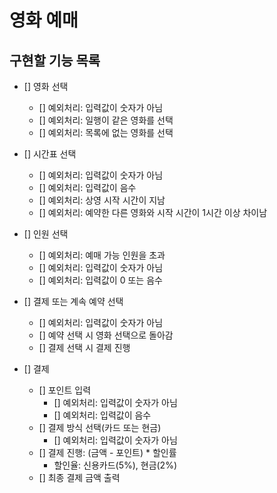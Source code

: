 # 영화 예매

## 구현할 기능 목록

- [] 영화 선택
    - [] 예외처리: 입력값이 숫자가 아님
    - [] 예외처리: 일행이 같은 영화를 선택
    - [] 예외처리: 목록에 없는 영화를 선택

- [] 시간표 선택
    - [] 예외처리: 입력값이 숫자가 아님
    - [] 예외처리: 입력값이 음수
    - [] 예외처리: 상영 시작 시간이 지남
    - [] 예외처리: 예약한 다른 영화와 시작 시간이 1시간 이상 차이남

- [] 인원 선택
    - [] 예외처리: 예매 가능 인원을 초과
    - [] 예외처리: 입력값이 숫자가 아님
    - [] 예외처리: 입력값이 0 또는 음수
 
- [] 결제 또는 계속 예약 선택
    - [] 예외처리: 입력값이 숫자가 아님
    - [] 예약 선택 시 영화 선택으로 돌아감
    - [] 결제 선택 시 결제 진행

- [] 결제
    - [] 포인트 입력
        - [] 예외처리: 입력값이 숫자가 아님
        - [] 예외처리: 입력값이 음수
    - [] 결제 방식 선택(카드 또는 현금)
        - [] 예외처리: 입력값이 숫자가 아님
    - [] 결제 진행: (금액 - 포인트) * 할인률
        - 할인율: 신용카드(5%), 현금(2%)
    - [] 최종 결제 금액 출력
